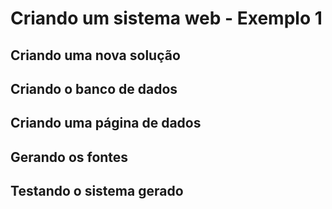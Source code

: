 # Criando um sistema web - Exemplo 1

## Criando uma nova solução

## Criando o banco de dados

## Criando uma página de dados

## Gerando os fontes

## Testando o sistema gerado


